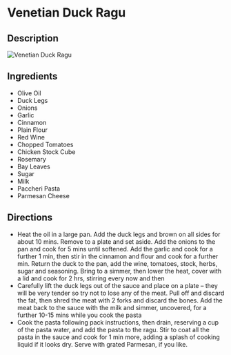 # Venetian Duck Ragu

## Description
![Venetian Duck Ragu](https://www.themealdb.com/images/media/meals/qvrwpt1511181864.jpg "Venetian Duck Ragu")

## Ingredients
- Olive Oil
- Duck Legs
- Onions
- Garlic
- Cinnamon
- Plain Flour
- Red Wine
- Chopped Tomatoes
- Chicken Stock Cube
- Rosemary
- Bay Leaves
- Sugar
- Milk
- Paccheri Pasta
- Parmesan Cheese

## Directions
- Heat the oil in a large pan. Add the duck legs and brown on all sides for about 10 mins. Remove to a plate and set aside. Add the onions to the pan and cook for 5 mins until softened. Add the garlic and cook for a further 1 min, then stir in the cinnamon and flour and cook for a further min. Return the duck to the pan, add the wine, tomatoes, stock, herbs, sugar and seasoning. Bring to a simmer, then lower the heat, cover with a lid and cook for 2 hrs, stirring every now and then
- Carefully lift the duck legs out of the sauce and place on a plate – they will be very tender so try not to lose any of the meat. Pull off and discard the fat, then shred the meat with 2 forks and discard the bones. Add the meat back to the sauce with the milk and simmer, uncovered, for a further 10-15 mins while you cook the pasta
- Cook the pasta following pack instructions, then drain, reserving a cup of the pasta water, and add the pasta to the ragu. Stir to coat all the pasta in the sauce and cook for 1 min more, adding a splash of cooking liquid if it looks dry. Serve with grated Parmesan, if you like.
